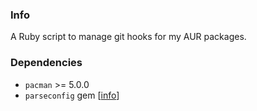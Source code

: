 ### Info

A Ruby script to manage git hooks for my AUR packages.

### Dependencies

- `pacman` >= 5.0.0
- `parseconfig` gem [[info](https://rubygems.org/gems/parseconfig)]
